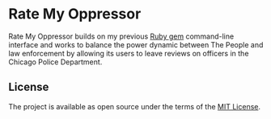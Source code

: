 # Rate My Oppressor
Rate My Oppressor builds on my previous [Ruby gem](https://github.com/VictorW77-ios/Popo-Cli-Project) command-line interface and works to balance the power dynamic between The People and law enforcement by allowing its users to leave reviews on officers in the Chicago Police Department. 

## License

The project is available as open source under the terms of the [MIT License](https://opensource.org/licenses/MIT).